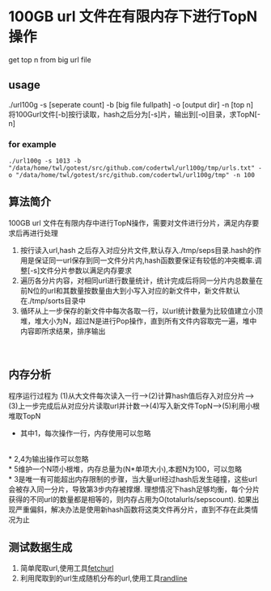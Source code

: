 # 100GB url 文件在有限内存下进行TopN操作
get top n from big url file

## usage
./url100g -s [seperate count] -b [big file fullpath] -o [output dir] -n [top n]
<br>
将100Gurl文件[-b]按行读取，hash之后分为[-s]片，输出到[-o]目录，求TopN[-n]
<br>

### for example
```
./url100g -s 1013 -b "/data/home/twl/gotest/src/github.com/codertwl/url100g/tmp/urls.txt" -o "/data/home/twl/gotest/src/github.com/codertwl/url100g/tmp" -n 100
```

## 算法简介
100GB url 文件在有限内存中进行TopN操作，需要对文件进行分片，满足内存要求后再进行处理
1. 按行读入url,hash 之后存入对应分片文件,默认存入./tmp/seps目录.hash的作用是保证同一url保存到同一文件分片内,hash函数要保证有较低的冲突概率.调整[-s]文件分片参数以满足内存要求
2. 遍历各分片内容，对相同url进行数量统计，统计完成后将同一分片内总数量在前N位的url和其数量按数量由大到小写入对应的新文件中，新文件默认在./tmp/sorts目录中
3. 循环从上一步保存的新文件中每次各取一行，以url统计数量为比较值建立小顶堆，堆大小为N，超过N是进行Pop操作，直到所有文件内容取完一遍，堆中内容即所求结果，排序输出
<br>

## 内存分析
程序运行过程为 (1)从大文件每次读入一行-->(2)计算hash值后存入对应分片-->(3)上一步完成后从对应分片读取url并计数-->(4)写入新文件TopN-->(5)利用小根堆取TopN
<br>
* 其中1，每次操作一行，内存使用可以忽略
<br>
* 2,4为输出操作可以忽略
<br>
* 5维护一个N项小根堆，内存总量为(N*单项大小),本题N为100，可以忽略
<br>
* 3是唯一有可能超出内存限制的步骤，当大量url经过hash后发生碰撞，这些url会被存入同一分片，导致第3步内存被撑爆.
理想情况下hash足够均衡，每个分片获得的不同url的数量都是相等的，则内存占用为O(totalurls/sepscount).
如果出现严重偏斜，解决办法是使用新hash函数将这类文件再分片，直到不存在此类情况为止
<br>

## 测试数据生成
1. 简单爬取url,使用工具[fetchurl](https://github.com/codertwl/fetchurl)
2. 利用爬取到的url生成随机分布的url,使用工具[randline](https://github.com/codertwl/randline)
